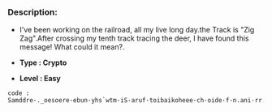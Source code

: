 
### Description:
* I've been working on the railroad, all my live long day.the Track is "Zig Zag".After crossing my tenth track tracing the deer, I have found this message! What could it mean?.

* **Type : Crypto**
* **Level : Easy**

```
code : Samddre·._oesoere·ebun·yhs`wtm·iS·aruf·toibaikoheee·ch·oide·f·n.ani·rr.i·tYnl·s·tdglksca·epeo·iufiyi.aa_}i·tvhr·.tooho··lmupsoleaseecrtudtf20hr·or·ovl·c··ih.5yesslyede{
```

